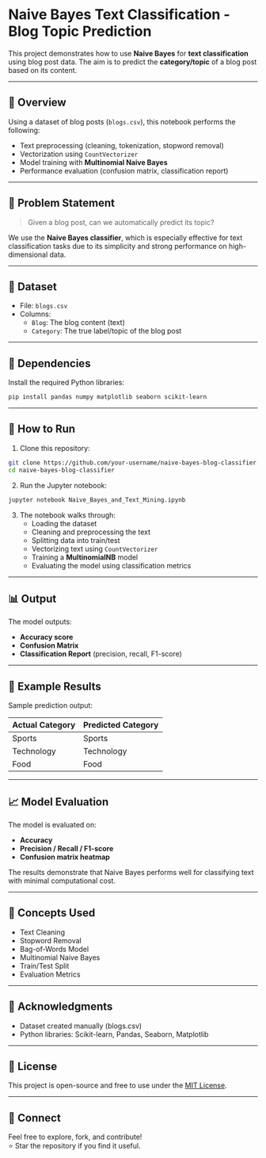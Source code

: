 
# Naive Bayes Text Classification - Blog Topic Prediction

This project demonstrates how to use **Naive Bayes** for **text classification** using blog post data. The aim is to predict the **category/topic** of a blog post based on its content.

---

## 📘 Overview

Using a dataset of blog posts (`blogs.csv`), this notebook performs the following:

- Text preprocessing (cleaning, tokenization, stopword removal)
- Vectorization using `CountVectorizer`
- Model training with **Multinomial Naive Bayes**
- Performance evaluation (confusion matrix, classification report)

---

## 🧠 Problem Statement

> Given a blog post, can we automatically predict its topic?

We use the **Naive Bayes classifier**, which is especially effective for text classification tasks due to its simplicity and strong performance on high-dimensional data.

---

## 📁 Dataset

- File: `blogs.csv`
- Columns:
  - `Blog`: The blog content (text)
  - `Category`: The true label/topic of the blog post

---

## 🔧 Dependencies

Install the required Python libraries:

```bash
pip install pandas numpy matplotlib seaborn scikit-learn
```

---

## 🚀 How to Run

1. Clone this repository:
```bash
git clone https://github.com/your-username/naive-bayes-blog-classifier.git
cd naive-bayes-blog-classifier
```

2. Run the Jupyter notebook:
```bash
jupyter notebook Naive_Bayes_and_Text_Mining.ipynb
```

3. The notebook walks through:
   - Loading the dataset
   - Cleaning and preprocessing the text
   - Splitting data into train/test
   - Vectorizing text using `CountVectorizer`
   - Training a **MultinomialNB** model
   - Evaluating the model using classification metrics

---

## 📊 Output

The model outputs:

- **Accuracy score**
- **Confusion Matrix**
- **Classification Report** (precision, recall, F1-score)

---

## 📌 Example Results

Sample prediction output:

| Actual Category | Predicted Category |
|-----------------|--------------------|
| Sports          | Sports             |
| Technology      | Technology         |
| Food            | Food               |

---

## 📈 Model Evaluation

The model is evaluated on:

- **Accuracy**
- **Precision / Recall / F1-score**
- **Confusion matrix heatmap**

The results demonstrate that Naive Bayes performs well for classifying text with minimal computational cost.

---

## 🧠 Concepts Used

- Text Cleaning
- Stopword Removal
- Bag-of-Words Model
- Multinomial Naive Bayes
- Train/Test Split
- Evaluation Metrics

---

## 🙌 Acknowledgments

- Dataset created manually (blogs.csv)
- Python libraries: Scikit-learn, Pandas, Seaborn, Matplotlib

---

## 📜 License

This project is open-source and free to use under the [MIT License](LICENSE).

---

## 🔗 Connect

Feel free to explore, fork, and contribute!  
⭐ Star the repository if you find it useful.
